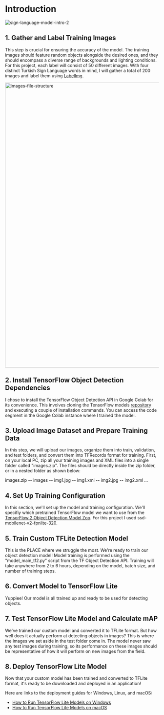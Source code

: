 # Introduction
![sign-language-model-intro-2](https://github.com/IremOztimur/Turkish-Sign-Language-Detector/assets/77894816/7d58cb3e-6964-4863-ad77-fd2006149b2d)

## 1. Gather and Label Training Images
This step is crucial for ensuring the accuracy of the model. The training images should feature random objects alongside the desired ones, and they should encompass a diverse range of backgrounds and lighting conditions. For this project, each label will consist of 50 different images. With four distinct Turkish Sign Language words in mind, I will gather a total of 200 images and label them using [LabelImg](https://github.com/HumanSignal/labelImg).

<img width="932" alt="images-file-structure" src="https://github.com/IremOztimur/Turkish-Sign-Language-Detector/assets/77894816/4eeea2ed-30dc-4151-80ee-ace41b8d034e">


## 2. Install TensorFlow Object Detection Dependencies
I chose to install the TensorFlow Object Detection API in Google Colab for its convenience. This involves cloning the TensorFlow models [repository](https://github.com/tensorflow/models) and executing a couple of installation commands. You can access the code segment in the Google Colab instance where I trained the model.

## 3. Upload Image Dataset and Prepare Training Data
In this step, we will upload our images, organize them into train, validation, and test folders, and convert them into TFRecords format for training.
First, on your local PC, zip all your training images and XML files into a single folder called "images.zip". The files should be directly inside the zip folder, or in a nested folder as shown below:


images.zip
-- images
  -- img1.jpg
  -- img1.xml
  -- img2.jpg
  -- img2.xml
  ...


## 4. Set Up Training Configuration
In this section, we'll set up the model and training configuration. We'll specifiy which pretrained TensorFlow model we want to use from the [TensorFlow 2 Object Detection Model Zoo](https://github.com/tensorflow/models/blob/master/research/object_detection/g3doc/tf2_detection_zoo.md). For this project I used ssd-mobilenet-v2-fpnlite-320.

## 5. Train Custom TFLite Detection Model
This is the PLACE where we struggle the most. We're ready to train our object detection model! Model training is performed using the "model_main_tf2.py" script from the TF Object Detection API. Training will take anywhere from 2 to 6 hours, depending on the model, batch size, and number of training steps.

## 6. Convert Model to TensorFlow Lite
Yuppiee! Our model is all trained up and ready to be used for detecting objects. 

## 7. Test TensorFlow Lite Model and Calculate mAP
We've trained our custom model and converted it to TFLite format. But how well does it actually perform at detecting objects in images? This is where the images we set aside in the test folder come in. The model never saw any test images during training, so its performance on these images should be representative of how it will perform on new images from the field.

## 8. Deploy TensorFlow Lite Model
Now that your custom model has been trained and converted to TFLite format, it's ready to be downloaded and deployed in an application!

Here are links to the deployment guides for Windows, Linux, and macOS:
* [How to Run TensorFlow Lite Models on Windows](https://github.com/EdjeElectronics/TensorFlow-Lite-Object-Detection-on-Android-and-Raspberry-Pi/blob/master/deploy_guides/Windows_TFLite_Guide.md)
* [How to Run TensorFlow Lite Models on macOS](https://github.com/EdjeElectronics/TensorFlow-Lite-Object-Detection-on-Android-and-Raspberry-Pi/blob/master/deploy_guides/MacOS_TFLite_Guide.md)


